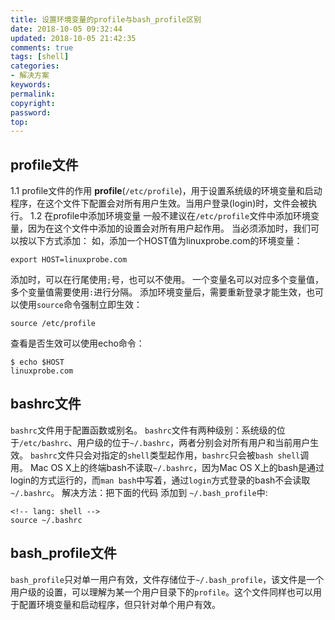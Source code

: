 ```yaml
---
title: 设置环境变量的profile与bash_profile区别
date: 2018-10-05 09:32:44
updated: 2018-10-05 21:42:35
comments: true
tags: [shell]
categories:
- 解决方案
keywords: 
permalink: 
copyright: 
password: 
top:   
---
```

## profile文件

1.1 profile文件的作用
**profile**(`/etc/profile`)，用于设置系统级的环境变量和启动程序，在这个文件下配置会对所有用户生效。当用户登录(login)时，文件会被执行。
1.2 在profile中添加环境变量
一般不建议在`/etc/profile`文件中添加环境变量，因为在这个文件中添加的设置会对所有用户起作用。
当必须添加时，我们可以按以下方式添加：
如，添加一个HOST值为linuxprobe.com的环境变量：
```
export HOST=linuxprobe.com
```
添加时，可以在行尾使用`;`号，也可以不使用。
一个变量名可以对应多个变量值，多个变量值需要使用`:`进行分隔。
添加环境变量后，需要重新登录才能生效，也可以使用`source`命令强制立即生效：
```
source /etc/profile
```
查看是否生效可以使用echo命令：
```
$ echo $HOST
linuxprobe.com
```
## bashrc文件
`bashrc`文件用于配置函数或别名。
`bashrc`文件有两种级别：系统级的位于`/etc/bashrc`、用户级的位于`~/.bashrc`，两者分别会对所有用户和当前用户生效。
`bashrc`文件只会对指定的`shell`类型起作用，`bashrc`只会被`bash shell`调用。
Mac OS X上的终端bash不读取`~/.bashrc`，因为Mac OS X上的bash是通过login的方式运行的，而`man bash`中写着，通过`login`方式登录的bash不会读取`~/.bashrc`。
解决方法：把下面的代码 添加到 `~/.bash_profile`中:
```
<!-- lang: shell -->
source ~/.bashrc
```

## bash_profile文件
`bash_profile`只对单一用户有效，文件存储位于`~/.bash_profile`，该文件是一个用户级的设置，可以理解为某一个用户目录下的`profile`。这个文件同样也可以用于配置环境变量和启动程序，但只针对单个用户有效。
